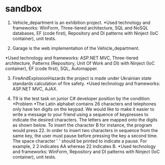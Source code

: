 # sandbox
1. Vehicle_department is an exhibition project.
*Used technology and frameworks: WinForm, Three-tiered architecture, SQL and NoSQL databases, EF (code first), Repository and DI
patterns with Ninject (IoC container), unit tests.

2. Garage is the web implementation of the Vehicle_department.

*Used technology and frameworks: ASP.NET MVC, Three-tiered architecture, Patterns (Repository, Unit Of Work and DI) with Ninject (IoC container), EF (code first), SQL, Automapper.

3. FireAndExplosionHazards the project is made under Ukrainian state standards calculation of fire safety.
*Used technology and frameworks: ASP.NET MVC, AJAX.

4. T9 is the test task on junior C# developer position by the condition:
*Problem
*The Latin alphabet contains 26 characters and telephones only have ten digits on the keypad. We would like to make it easier to
write a message to your friend using a sequence of keypresses to indicate the desired characters. The letters are mapped onto 
the digits as shown below. To insert the character B for instance, the program would press 22. In order to insert two characters 
in sequence from the same key, the user must pause before pressing the key a second time. The space character ' ' should be 
printed to indicate a pause. For example, 2 2 indicates AA whereas 22 indicates B.
*Used technology and frameworks: WinForm, Repository and DI patterns with Ninject (IoC container), unit tests.
